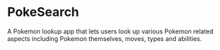 # PokeSearch
A Pokemon lookup app that lets users look up various Pokemon related aspects including Pokemon themselves, moves, types and abilities.